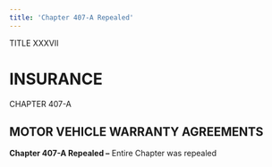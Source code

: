```yaml
---
title: 'Chapter 407-A Repealed'
---
```


TITLE XXXVII
                                             
INSURANCE
=============

CHAPTER 407-A
                                             
MOTOR VEHICLE WARRANTY AGREEMENTS
---------------------------------

**Chapter 407-A Repealed –** Entire Chapter was repealed
